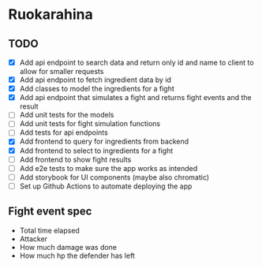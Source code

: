 # Ruokarahina

## TODO

- [x] Add api endpoint to search data and return only id and name to client to allow for smaller requests
- [x] Add api endpoint to fetch ingredient data by id
- [x] Add classes to model the ingredients for a fight
- [x] Add api endpoint that simulates a fight and returns fight events and the result
- [ ] Add unit tests for the models
- [ ] Add unit tests for fight simulation functions
- [ ] Add tests for api endpoints
- [x] Add frontend to query for ingredients from backend
- [x] Add frontend to select to ingredients for a fight
- [ ] Add frontend to show fight results
- [ ] Add e2e tests to make sure the app works as intended
- [ ] Add storybook for UI components (maybe also chromatic)
- [ ] Set up Github Actions to automate deploying the app

## Fight event spec

- Total time elapsed
- Attacker
- How much damage was done
- How much hp the defender has left
